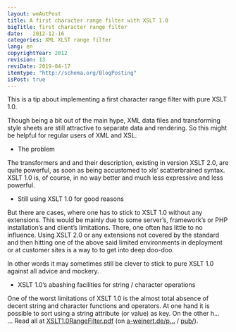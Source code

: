 ```yaml
---
layout: weAutPost
title: A first character range filter with XSLT 1.0
bigTitle: first character range filter
date:   2012-12-16
categories: XML XLST range filter
lang: en
copyrightYear: 2012
revision: 13
reviDate: 2019-04-17
itemtype: "http://schema.org/BlogPosting"
isPost: true
---
```


This is a tip about implementing a first character range filter with pure 
XSLT 1.0.

Though being a bit out of the main hype, XML data files and transforming 
style sheets are still attractive to separate data and rendering. So this
might be helpful for regular users of XML and XSL.

- The problem

The transformers and and their description, existing in version XSLT 2.0, are
quite power­ful, as soon as being accustomed to xls‘ scatterbrained syntax.
XSLT 1.0 is, of course, in no way better and much less expressive and 
less powerful.

- Still using XSLT 1.0 for good reasons

But there are cases, where one has to stick to XSLT 1.0 without any 
extensions. This would be mainly due to some server’s, framework’s or
PHP installation’s and client’s limitations. There,  one often has little to
no influence. Using XSLT 2.0 or any extensions not covered by the standard
and then hitting one of the above said limited environments in deployment or
at customer sites is a way to to get into deep doo-doo.

In other words it may sometimes still be clever to stick to pure XSLT 1.0
against all advice and mockery.

- XSLT 1.0’s abashing facilities for string / character operations

One of the worst limitations of XSLT 1.0 is the almost total absence of 
decent string and character functions and operators. At one hand it is 
possible to sort using a string attribute (or value) as key. On the other h...<br />
... Read all at [XSLT1.0RangeFilter.pdf](https://a-weinert.de/pub/XSLT1.0RangeFilter.pdf "full paper") (on
[a-weinert.de/p...](https://a-weinert.de/publication_en.html/ "some of Albrecht's publications") 
/ [pub/](https://a-weinert.de/pub/ "publications download")).